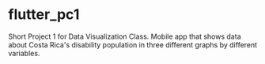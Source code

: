 # flutter_pc1

Short Project 1 for Data Visualization Class. 
Mobile app that shows data about Costa Rica's disability population in three different graphs by different variables.
